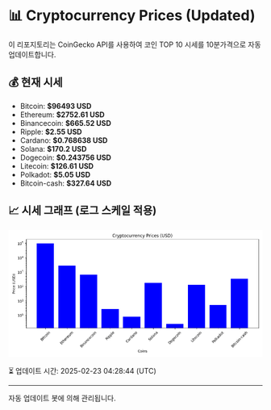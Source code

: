 
# 📊 Cryptocurrency Prices (Updated)

이 리포지토리는 CoinGecko API를 사용하여 코인 TOP 10 시세를 10분가격으로 자동 업데이트합니다.

## 💰 현재 시세
- Bitcoin: **$96493 USD**
- Ethereum: **$2752.61 USD**
- Binancecoin: **$665.52 USD**
- Ripple: **$2.55 USD**
- Cardano: **$0.768638 USD**
- Solana: **$170.2 USD**
- Dogecoin: **$0.243756 USD**
- Litecoin: **$126.61 USD**
- Polkadot: **$5.05 USD**
- Bitcoin-cash: **$327.64 USD**

## 📈 시세 그래프 (로그 스케일 적용)
![Crypto Prices](crypto_prices.png)

⏳ 업데이트 시간: 2025-02-23 04:28:44 (UTC)

---
자동 업데이트 봇에 의해 관리됩니다.
